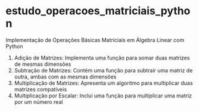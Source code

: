 # estudo_operacoes_matriciais_python
Implementação de Operações Básicas Matriciais em Álgebra Linear com Python

1. Adição de Matrizes: Implementa uma função para somar duas matrizes de mesmas dimensões
2. Subtração de Matrizes: Contém uma função para subtrair uma matriz de outra, ambas com as mesmas dimensões
3. Multiplicação de Matrizes: Apresenta um algoritmo para multiplicar duas matrizes compatíveis
4. Multiplicação por Escalar: Inclui uma função para multiplicar uma matriz por um número real
